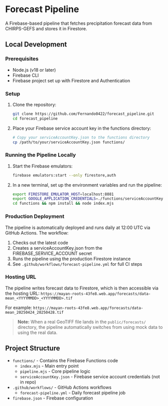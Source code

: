 # Forecast Pipeline

A Firebase-based pipeline that fetches precipitation forecast data from CHIRPS-GEFS and stores it in Firestore.

## Local Development

### Prerequisites

- Node.js (v18 or later)
- Firebase CLI
- Firebase project set up with Firestore and Authentication

### Setup

1. Clone the repository:
   ```bash
   git clone https://github.com/Fernando0422/forecast_pipeline.git
   cd forecast_pipeline
   ```

2. Place your Firebase service account key in the functions directory:
   ```bash
   # Copy your serviceAccountKey.json to the functions directory
   cp /path/to/your/serviceAccountKey.json functions/
   ```

### Running the Pipeline Locally

1. Start the Firebase emulators:
   ```bash
   firebase emulators:start --only firestore,auth
   ```

2. In a new terminal, set up the environment variables and run the pipeline:
   ```bash
   export FIRESTORE_EMULATOR_HOST=localhost:8081
   export GOOGLE_APPLICATION_CREDENTIALS=./functions/serviceAccountKey.json
   cd functions && npm install && node index.mjs
   ```

### Production Deployment

The pipeline is automatically deployed and runs daily at 12:00 UTC via GitHub Actions. The workflow:

1. Checks out the latest code
2. Creates a serviceAccountKey.json from the FIREBASE_SERVICE_ACCOUNT secret
3. Runs the pipeline using the production Firestore instance
4. See `.github/workflows/forecast-pipeline.yml` for full CI steps

### Hosting URL

The pipeline writes forecast data to Firestore, which is then accessible via the hosting URL:
`https://mayan-roots-43fe8.web.app/forecasts/data-mean_<YYYYMMDD>_<YYYYMMDD>.tif`

For example: `https://mayan-roots-43fe8.web.app/forecasts/data-mean_20250424_20250428.tif`

> **Note:** When a real GeoTIFF file lands in the `public/forecasts/` directory, the pipeline automatically switches from using mock data to using the real data.

## Project Structure

- `functions/` - Contains the Firebase Functions code
  - `index.mjs` - Main entry point
  - `pipeline.mjs` - Core pipeline logic
  - `serviceAccountKey.json` - Firebase service account credentials (not in repo)
- `.github/workflows/` - GitHub Actions workflows
  - `forecast-pipeline.yml` - Daily forecast pipeline job
- `firebase.json` - Firebase configuration 